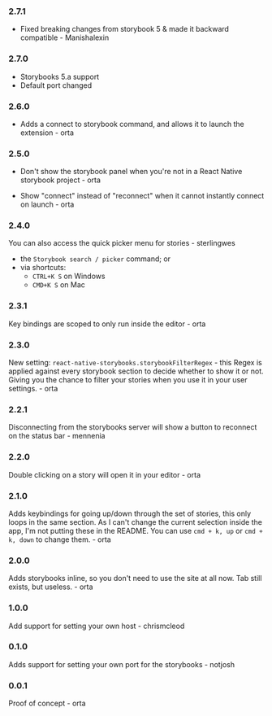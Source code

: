 ### 2.7.1

- Fixed breaking changes from storybook 5 & made it backward compatible - Manishalexin

### 2.7.0

- Storybooks 5.a support
- Default port changed

### 2.6.0

- Adds a connect to storybook command, and allows it to launch the extension - orta

### 2.5.0

- Don't show the storybook panel when you're not in a React Native storybook project - orta

- Show "connect" instead of "reconnect" when it cannot instantly connect on launch - orta

### 2.4.0

You can also access the quick picker menu for stories - sterlingwes

- the `Storybook search / picker` command; or
- via shortcuts:
  - `CTRL+K S` on Windows
  - `CMD+K S` on Mac

### 2.3.1

Key bindings are scoped to only run inside the editor - orta

### 2.3.0

New setting: `react-native-storybooks.storybookFilterRegex` - this Regex is applied against every storybook section to
decide whether to show it or not. Giving you the chance to filter your stories when you use it in your user settings. -
orta

### 2.2.1

Disconnecting from the storybooks server will show a button to reconnect on the status bar - mennenia

### 2.2.0

Double clicking on a story will open it in your editor - orta

### 2.1.0

Adds keybindings for going up/down through the set of stories, this only loops in the same section. As I can't change
the current selection inside the app, I'm not putting these in the README. You can use `cmd + k, up` or `cmd + k, down`
to change them. - orta

### 2.0.0

Adds storybooks inline, so you don't need to use the site at all now. Tab still exists, but useless. - orta

### 1.0.0

Add support for setting your own host - chrismcleod

### 0.1.0

Adds support for setting your own port for the storybooks - notjosh

### 0.0.1

Proof of concept - orta
